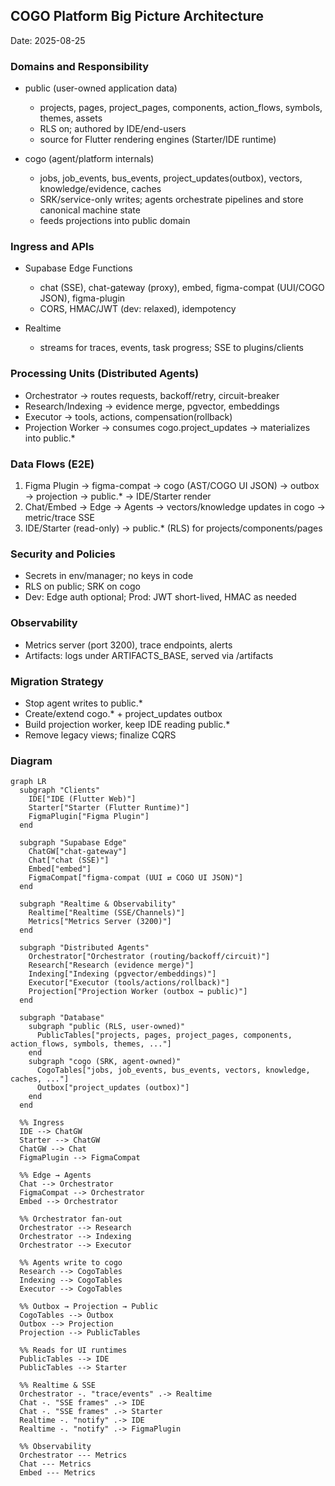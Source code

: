 ## COGO Platform Big Picture Architecture

Date: 2025-08-25

### Domains and Responsibility

- public (user-owned application data)
  - projects, pages, project_pages, components, action_flows, symbols, themes, assets
  - RLS on; authored by IDE/end-users
  - source for Flutter rendering engines (Starter/IDE runtime)

- cogo (agent/platform internals)
  - jobs, job_events, bus_events, project_updates(outbox), vectors, knowledge/evidence, caches
  - SRK/service-only writes; agents orchestrate pipelines and store canonical machine state
  - feeds projections into public domain

### Ingress and APIs

- Supabase Edge Functions
  - chat (SSE), chat-gateway (proxy), embed, figma-compat (UUI/COGO JSON), figma-plugin
  - CORS, HMAC/JWT (dev: relaxed), idempotency

- Realtime
  - streams for traces, events, task progress; SSE to plugins/clients

### Processing Units (Distributed Agents)

- Orchestrator → routes requests, backoff/retry, circuit-breaker
- Research/Indexing → evidence merge, pgvector, embeddings
- Executor → tools, actions, compensation(rollback)
- Projection Worker → consumes cogo.project_updates → materializes into public.*

### Data Flows (E2E)

1) Figma Plugin → figma-compat → cogo (AST/COGO UI JSON) → outbox → projection → public.* → IDE/Starter render
2) Chat/Embed → Edge → Agents → vectors/knowledge updates in cogo → metric/trace SSE
3) IDE/Starter (read-only) → public.* (RLS) for projects/components/pages

### Security and Policies

- Secrets in env/manager; no keys in code
- RLS on public; SRK on cogo
- Dev: Edge auth optional; Prod: JWT short-lived, HMAC as needed

### Observability

- Metrics server (port 3200), trace endpoints, alerts
- Artifacts: logs under ARTIFACTS_BASE, served via /artifacts

### Migration Strategy

- Stop agent writes to public.*
- Create/extend cogo.* + project_updates outbox
- Build projection worker, keep IDE reading public.*
- Remove legacy views; finalize CQRS

### Diagram

```mermaid
graph LR
  subgraph "Clients"
    IDE["IDE (Flutter Web)"]
    Starter["Starter (Flutter Runtime)"]
    FigmaPlugin["Figma Plugin"]
  end

  subgraph "Supabase Edge"
    ChatGW["chat-gateway"]
    Chat["chat (SSE)"]
    Embed["embed"]
    FigmaCompat["figma-compat (UUI ⇄ COGO UI JSON)"]
  end

  subgraph "Realtime & Observability"
    Realtime["Realtime (SSE/Channels)"]
    Metrics["Metrics Server (3200)"]
  end

  subgraph "Distributed Agents"
    Orchestrator["Orchestrator (routing/backoff/circuit)"]
    Research["Research (evidence merge)"]
    Indexing["Indexing (pgvector/embeddings)"]
    Executor["Executor (tools/actions/rollback)"]
    Projection["Projection Worker (outbox → public)"]
  end

  subgraph "Database"
    subgraph "public (RLS, user-owned)"
      PublicTables["projects, pages, project_pages, components, action_flows, symbols, themes, ..."]
    end
    subgraph "cogo (SRK, agent-owned)"
      CogoTables["jobs, job_events, bus_events, vectors, knowledge, caches, ..."]
      Outbox["project_updates (outbox)"]
    end
  end

  %% Ingress
  IDE --> ChatGW
  Starter --> ChatGW
  ChatGW --> Chat
  FigmaPlugin --> FigmaCompat

  %% Edge → Agents
  Chat --> Orchestrator
  FigmaCompat --> Orchestrator
  Embed --> Orchestrator

  %% Orchestrator fan-out
  Orchestrator --> Research
  Orchestrator --> Indexing
  Orchestrator --> Executor

  %% Agents write to cogo
  Research --> CogoTables
  Indexing --> CogoTables
  Executor --> CogoTables

  %% Outbox → Projection → Public
  CogoTables --> Outbox
  Outbox --> Projection
  Projection --> PublicTables

  %% Reads for UI runtimes
  PublicTables --> IDE
  PublicTables --> Starter

  %% Realtime & SSE
  Orchestrator -. "trace/events" .-> Realtime
  Chat -. "SSE frames" .-> IDE
  Chat -. "SSE frames" .-> Starter
  Realtime -. "notify" .-> IDE
  Realtime -. "notify" .-> FigmaPlugin

  %% Observability
  Orchestrator --- Metrics
  Chat --- Metrics
  Embed --- Metrics
```


